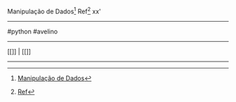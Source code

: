 Manipulação de Dados[^1] 
Ref[^2]
xx'
***
#python #avelino 






***
[[]] | [[]]

***
[^1]: [Manipulação de Dados](https://ford.udemy.com/course/etl-basico-com-python/learn/lecture/28164216#overview)
[^2]: [Ref](#)

